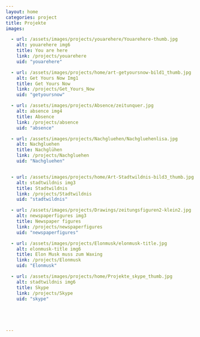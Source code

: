 ```yaml
---
layout: home
categories: project
title: Projekte
images:

  - url: /assets/images/projects/youarehere/Youarehere-thumb.jpg
    alt: youarehere img6
    title: You are here
    link: /projects/youarehere
    uid: "youarehere"

  - url: /assets/images/projects/home/art-getyoursnow-bild1_thumb.jpg
    alt: Get Yours Now Img1
    title: Get Yours Now
    link: /projects/Get_Yours_Now
    uid: "getyoursnow"

  - url: /assets/images/projects/Absence/zeitunquer.jpg
    alt: absence img4
    title: Absence
    link: /projects/absence
    uid: "absence"

  - url: /assets/images/projects/Nachgluehen/Nachgluehenlisa.jpg
    alt: Nachgluehen
    title: Nachglühen
    link: /projects/Nachgluehen
    uid: "Nachgluehen"


  - url: /assets/images/projects/home/Art-Stadtwildnis-bild3_thumb.jpg
    alt: stadtwildnis img3
    title: Stadtwildnis
    link: /projects/Stadtwildnis
    uid: "stadtwildnis"

  - url: /assets/images/projects/Drawings/zeitungsfiguren2-klein2.jpg
    alt: newspaperfigures img3
    title: Newspaper figures
    link: /projects/newspaperfigures
    uid: "newspaperfigures"

  - url: /assets/images/projects/Elonmusk/elonmusk-title.jpg
    alt: elonmusk-title img6
    title: Elon Musk muss zum Waxing
    link: /projects/Elonmusk
    uid: "Elonmusk"

  - url: /assets/images/projects/home/Projekte_skype_thumb.jpg
    alt: stadtwildnis img6
    title: Skype
    link: /projects/Skype
    uid: "skype"





---
```

